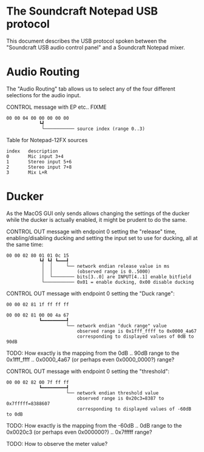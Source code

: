The Soundcraft Notepad USB protocol
===================================

This document describes the USB protocol spoken between the
"Soundcraft USB audio control panel" and a Soundcraft Notepad mixer.


Audio Routing
=============

The "Audio Routing" tab allows us to select any of the four different
selections for the audio input.

CONTROL message with EP etc.. FIXME

    00 00 04 00 00 00 00 00
                ┗┩
                 └─────────── source index (range 0..3)

Table for Notepad-12FX sources

    index   description
    0       Mic input 3+4
    1       Stereo input 5+6
    2       Stereo input 7+8
    3       Mix L+R


Ducker
======

As the MacOS GUI only sends allows changing the settings of the ducker
while the ducker is actually enabled, it might be prudent to do the
same.

CONTROL OUT message with endpoint 0 setting the "release" time,
enabling/disabling ducking and setting the input set to use for
ducking, all at the same time:

    00 00 02 80 01 01 0c 15
                ┗┩ ┗┩ ┗━━━┩
                 │  │     └── network endian release value in ms
                 │  │         (observed range is 0..5000)
                 │  └──────── bits[3..0] are INPUT[4..1] enable bitfield
                 └─────────── 0x01 = enable ducking, 0x00 disable ducking

CONTROL OUT message with endpoint 0 setting the "Duck range":

    00 00 02 81 1f ff ff ff

    00 00 02 81 00 00 4a 67
                ┗━━━━━━━━━┩
                          └── network endian "duck range" value
                              observed range is 0x1fff_ffff to 0x0000_4a67
                              corresponding to displayed values of 0dB to 90dB

TODO: How exactly is the mapping from the 0dB .. 90dB range to the
      0x1fff_ffff .. 0x0000_4a67 (or perhaps even 0x0000_0000?) range?

CONTROL OUT message with endpoint 0 setting the "threshold":

    00 00 02 82 00 7f ff ff
                ┗━━━━━━━━━┩
                          └── network endian threshold value
                              observed range is 0x20c3=8387 to 0x7fffff=8388607
                              corresponding to displayed values of -60dB to 0dB

TODO: How exactly is the mapping from the -60dB .. 0dB range to the
      0x0020c3 (or perhaps even 0x000000?) .. 0x7fffff range?

TODO: How to observe the meter value?

